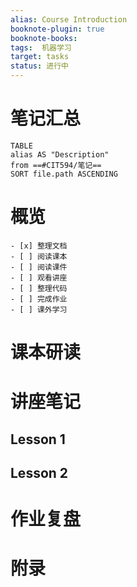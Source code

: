 ```yaml
---
alias: Course Introduction
booknote-plugin: true
booknote-books:
tags:  机器学习
target: tasks
status: 进行中
---
```


# 笔记汇总
```dataview
TABLE 
alias AS "Description"
from ==#CIT594/笔记==
SORT file.path ASCENDING
```

# 概览
```ad-info
- [x] 整理文档
- [ ] 阅读课本
- [ ] 阅读课件
- [ ] 观看讲座
- [ ] 整理代码
- [ ] 完成作业
- [ ] 课外学习
```

# 课本研读

# 讲座笔记
## Lesson 1

## Lesson 2

# 作业复盘

# 附录

